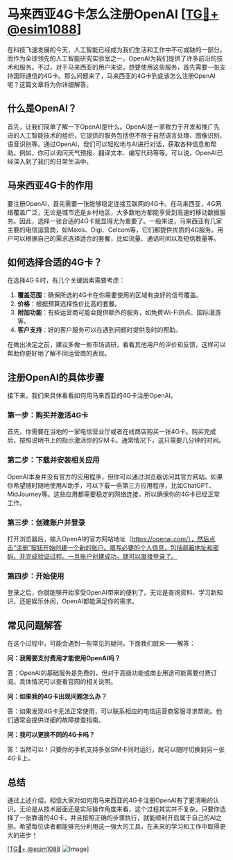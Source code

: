 # 马来西亚4G卡怎么注册OpenAI [[TG💪+ @esim1088](https://t.me/s/esim1088)]

在科技飞速发展的今天，人工智能已经成为我们生活和工作中不可或缺的一部分。而作为全球领先的人工智能研究实验室之一，OpenAI为我们提供了许多前沿的技术和服务。不过，对于马来西亚的用户来说，想要使用这些服务，首先需要一张支持国际通信的4G卡。那么问题来了，马来西亚的4G卡到底该怎么注册OpenAI呢？这篇文章将为你详细解答。

## 什么是OpenAI？

首先，让我们简单了解一下OpenAI是什么。OpenAI是一家致力于开发和推广先进的人工智能技术的组织，它提供的服务包括但不限于自然语言处理、图像识别、语音识别等。通过OpenAI，我们可以轻松地与AI进行对话，获取各种信息和帮助。例如，你可以询问天气预报、翻译文本、编写代码等等。可以说，OpenAI已经深入到了我们的日常生活中。

## 马来西亚4G卡的作用

要注册OpenAI，首先需要一张能够稳定连接互联网的4G卡。在马来西亚，4G网络覆盖广泛，无论是城市还是乡村地区，大多数地方都能享受到高速的移动数据服务。因此，选择一张合适的4G卡就显得尤为重要了。一般来说，马来西亚有几家主要的电信运营商，如Maxis、Digi、Celcom等，它们都提供优质的4G服务。用户可以根据自己的需求选择适合的套餐，比如流量、通话时间以及短信数量等。

## 如何选择合适的4G卡？

在选择4G卡时，有几个关键因素需要考虑：

1. **覆盖范围**：确保所选的4G卡在你需要使用的区域有良好的信号覆盖。
2. **价格**：根据预算选择性价比高的套餐。
3. **附加功能**：有些运营商可能会提供额外的服务，如免费Wi-Fi热点、国际漫游等。
4. **客户支持**：好的客户服务可以在遇到问题时提供及时的帮助。

在做出决定之前，建议多做一些市场调研，看看其他用户的评价和反馈，这样可以帮助你更好地了解不同运营商的表现。

## 注册OpenAI的具体步骤

接下来，我们来具体看看如何用马来西亚的4G卡注册OpenAI。

### 第一步：购买并激活4G卡

首先，你需要在当地的一家电信营业厅或者在线商店购买一张4G卡。购买完成后，按照说明书上的指示激活你的SIM卡。通常情况下，这只需要几分钟的时间。

### 第二步：下载并安装相关应用

OpenAI本身并没有官方的应用程序，但你可以通过浏览器访问其官方网站。如果你希望随时随地使用AI助手，可以下载一些第三方应用程序，比如ChatGPT、MidJourney等。这些应用都需要稳定的网络连接，所以确保你的4G卡已经正常工作。

### 第三步：创建账户并登录

打开浏览器后，输入OpenAI的官方网站地址（https://openai.com/），然后点击“注册”按钮开始创建一个新的账户。填写必要的个人信息，包括邮箱地址和密码，并完成验证过程。一旦账户创建成功，就可以直接登录了。

### 第四步：开始使用

登录之后，你就能够开始享受OpenAI带来的便利了。无论是查询资料、学习新知识，还是娱乐休闲，OpenAI都能满足你的需求。

## 常见问题解答

在这个过程中，可能会遇到一些常见的疑问，下面我们就来一一解答：

**问：我需要支付费用才能使用OpenAI吗？**

答：OpenAI的基础服务是免费的，但对于高级功能或商业用途可能需要付费订阅。具体情况可以查看官网的相关说明。

**问：如果我的4G卡出现问题怎么办？**

答：如果发现4G卡无法正常使用，可以联系相应的电信运营商客服寻求帮助。他们通常会提供详细的故障排查指南。

**问：我可以更换不同的4G卡吗？**

答：当然可以！只要你的手机支持多张SIM卡同时运行，就可以随时切换到另一张4G卡上。

## 总结

通过上述介绍，相信大家对如何用马来西亚的4G卡注册OpenAI有了更清晰的认识。无论是从技术层面还是实际操作角度来看，这个过程其实并不复杂。只要你选择了一张靠谱的4G卡，并且按照正确的步骤执行，就能顺利开启属于自己的AI之旅。希望每位读者都能够充分利用这一强大的工具，在未来的学习和工作中取得更大的进步！

[[TG💪+ @esim1088](https://t.me/s/esim1088) ![Image](https://i.postimg.cc/4NQfJmqS/Snipaste-2025-05-13-00-14-12.png)]